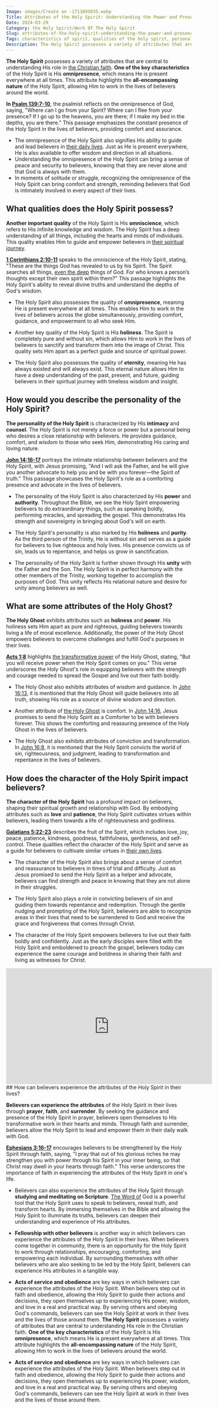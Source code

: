 ```yaml
---
Image: images/Create an -1711895035.webp
Title: Attributes of the Holy Spirit: Understanding the Power and Presence of the Spirit in Christianity
Date: 2024-03-29
Category: the Holy Spirit/Work Of The Holy Spirit
Slug: attributes-of-the-holy-spirit-understanding-the-power-and-presence-of-the-spirit-in-christianity
Tags: characteristics of spirit, qualities of the holy spirit, personality of the holy spirit, attributes of holy spirit, characteristics of the holy ghost, character of the holy spirit, the holy spirit, work of the holy spirit
Description: The Holy Spirit possesses a variety of attributes that are central to understanding His role in the Christian faith One of the key characteristics of the Holy Spirit is His omnipresence which means He is present everywhere at all times This attribute highlights the allencompassing nature of the Holy Spirit
---
```


**The Holy Spirit** possesses a variety of attributes that are central to understanding His role in [the Christian faith](/ultimate-guide-best-order-to-read-the-bible-for-beginners). **One of the key characteristics** of the Holy Spirit is His **omnipresence**, which means He is present everywhere at all times. This attribute highlights the **all-encompassing nature** of the Holy Spirit, allowing Him to work in the lives of believers around the world.

**In [Psalm 139:7-10](https://www.bibleref.com/Psalm/139/Psalm-139-7.html)**, the psalmist reflects on the omnipresence of God, saying, "Where can I go from your Spirit? Where can I flee from your presence? If I go up to the heavens, you are there; if I make my bed in the depths, you are there." This passage emphasizes the constant presence of the Holy Spirit in the lives of believers, providing comfort and assurance.

- The omnipresence of the Holy Spirit also signifies His ability to guide and lead believers in [their daily lives](/discover-the-shortest-chapter-in-the-bible-a-hidden-gem-for-christian-readers). Just as He is present everywhere, He is also available to offer wisdom and direction in all situations.
- Understanding the omnipresence of the Holy Spirit can bring a sense of peace and security to believers, knowing that they are never alone and that God is always with them.
- In moments of solitude or struggle, recognizing the omnipresence of the Holy Spirit can bring comfort and strength, reminding believers that God is intimately involved in every aspect of their lives.

## What qualities does the Holy Spirit possess?

**Another important quality** of the Holy Spirit is His **omniscience**, which refers to His infinite knowledge and wisdom. The Holy Spirit has a deep understanding of all things, including the hearts and minds of individuals. This quality enables Him to guide and empower believers in [their spiritual journey](/writing-prayers).

**[1 Corinthians 2:10-11](https://www.bibleref.com/1-Corinthians/2/1-Corinthians-2-10.html)** speaks to the omniscience of the Holy Spirit, stating, "These are the things God has revealed to us by his Spirit. The Spirit searches all things, [even the deep](/unlocking-the-power-of-the-word-of-knowledge-a-comprehensive-guide-for-christian-believers) things of God. For who knows a person’s thoughts except their own spirit within them?" This passage highlights the Holy Spirit's ability to reveal divine truths and understand the depths of God's wisdom.

- The Holy Spirit also possesses the quality of **omnipresence**, meaning He is present everywhere at all times. This enables Him to work in the lives of believers across the globe simultaneously, providing comfort, guidance, and empowerment to all who seek Him.

- Another key quality of the Holy Spirit is His **holiness**. The Spirit is completely pure and without sin, which allows Him to work in the lives of believers to sanctify and transform them into the image of Christ. This quality sets Him apart as a perfect guide and source of spiritual power.

- The Holy Spirit also possesses the quality of **eternity**, meaning He has always existed and will always exist. This eternal nature allows Him to have a deep understanding of the past, present, and future, guiding believers in their spiritual journey with timeless wisdom and insight.

## How would you describe the personality of the Holy Spirit?

**The personality of the Holy Spirit** is characterized by His **intimacy** and **counsel**. The Holy Spirit is not merely a force or power but a personal being who desires a close relationship with believers. He provides guidance, comfort, and wisdom to those who seek Him, demonstrating His caring and loving nature.

**[John 14:16-17](https://www.bibleref.com/John/14/John-14-16.html)** portrays the intimate relationship between believers and the Holy Spirit, with Jesus promising, "And I will ask the Father, and he will give you another advocate to help you and be with you forever—the Spirit of truth." This passage showcases the Holy Spirit's role as a comforting presence and advocate in the lives of believers.

- The personality of the Holy Spirit is also characterized by His **power** and **authority**. Throughout the Bible, we see the Holy Spirit empowering believers to do extraordinary things, such as speaking boldly, performing miracles, and spreading the gospel. This demonstrates His strength and sovereignty in bringing about God's will on earth.

- The Holy Spirit's personality is also marked by His **holiness** and **purity**. As the third person of the Trinity, He is without sin and serves as a guide for believers to live righteous and holy lives. His presence convicts us of sin, leads us to repentance, and helps us grow in sanctification.

- The personality of the Holy Spirit is further shown through His **unity** with the Father and the Son. The Holy Spirit is in perfect harmony with the other members of the Trinity, working together to accomplish the purposes of God. This unity reflects His relational nature and desire for unity among believers as well.

## What are some attributes of the Holy Ghost?

**The Holy Ghost** exhibits attributes such as **holiness** and **power**. His holiness sets Him apart as pure and righteous, guiding believers towards living a life of moral excellence. Additionally, the power of the Holy Ghost empowers believers to overcome challenges and fulfill God's purposes in their lives.

**[Acts 1:8](https://www.bibleref.com/Acts/1/Acts-1-8.html)** highlights [the transformative power](/uncovering-the-divine-journey-of-jesus-exploring-the-life-of-christ) of the Holy Ghost, stating, "But you will receive power when the Holy Spirit comes on you." This verse underscores the Holy Ghost's role in equipping believers with the strength and courage needed to spread the Gospel and live out their faith boldly.

- The Holy Ghost also exhibits attributes of wisdom and guidance. In [John 16:13](https://www.bibleref.com/John/16/John-16-13.html), it is mentioned that the Holy Ghost will guide believers into all truth, showing His role as a source of divine wisdom and direction.

- Another attribute of [the Holy Ghost](/unveiling-the-mystery-holy-spirits-transformative-work-christian-life) is comfort. In [John 14:16](https://www.bibleref.com/John/14/John-14-16.html), Jesus promises to send the Holy Spirit as a Comforter to be with believers forever. This shows the comforting and reassuring presence of the Holy Ghost in the lives of believers.

- The Holy Ghost also exhibits attributes of conviction and transformation. In [John 16:8](https://www.bibleref.com/John/16/John-16-8.html), it is mentioned that the Holy Spirit convicts the world of sin, righteousness, and judgment, leading to transformation and repentance in the lives of believers.

## How does the character of the Holy Spirit impact believers?

**The character of the Holy Spirit** has a profound impact on believers, shaping their spiritual growth and relationship with God. By embodying attributes such as **love** and **patience**, the Holy Spirit cultivates virtues within believers, leading them towards a life of righteousness and godliness.

**[Galatians 5:22-23](https://www.bibleref.com/Galatians/5/Galatians-5-22.html)** describes the fruit of the Spirit, which includes love, joy, peace, patience, kindness, goodness, faithfulness, gentleness, and self-control. These qualities reflect the character of the Holy Spirit and serve as a guide for believers to cultivate similar virtues in [their own lives](/uncovering-the-divine-journey-of-jesus-exploring-the-life-of-christ).

- The character of the Holy Spirit also brings about a sense of comfort and reassurance to believers in times of trial and difficulty. Just as Jesus promised to send the Holy Spirit as a helper and advocate, believers can find strength and peace in knowing that they are not alone in their struggles.

- The Holy Spirit also plays a role in convicting believers of sin and guiding them towards repentance and redemption. Through the gentle nudging and prompting of the Holy Spirit, believers are able to recognize areas in their lives that need to be surrendered to God and receive the grace and forgiveness that comes through Christ.

- The character of the Holy Spirit empowers believers to live out their faith boldly and confidently. Just as the early disciples were filled with the Holy Spirit and emboldened to preach the gospel, believers today can experience the same courage and boldness in sharing their faith and living as witnesses for Christ.


<iframe width="560" height="315" src="https://www.youtube.com/embed/oNNZO9i1Gjc" frameborder="0" allow="autoplay; encrypted-media" allowfullscreen></iframe>
## How can believers experience the attributes of the Holy Spirit in their lives?

**Believers can experience the attributes** of the Holy Spirit in their lives through **prayer**, **faith**, and **surrender**. By seeking the guidance and presence of the Holy Spirit in prayer, believers open themselves to His transformative work in their hearts and minds. Through faith and surrender, believers allow the Holy Spirit to lead and empower them in their daily walk with God.

**[Ephesians 3:16-17](https://www.bibleref.com/Ephesians/3/Ephesians-3-16.html)** encourages believers to be strengthened by the Holy Spirit through faith, saying, "I pray that out of his glorious riches he may strengthen you with power through his Spirit in your inner being, so that Christ may dwell in your hearts through faith." This verse underscores the importance of faith in experiencing the attributes of the Holy Spirit in one's life.

- Believers can also experience the attributes of the Holy Spirit through **studying and meditating on Scripture**. [The Word of](/top-50-spiritual-weapons-for-warfare-a-biblical-guide-for-christian-warriors) God is a powerful tool that the Holy Spirit uses to speak to believers, reveal truth, and transform hearts. By immersing themselves in the Bible and allowing the Holy Spirit to illuminate its truths, believers can deepen their understanding and experience of His attributes.

- **Fellowship with other believers** is another way in which believers can experience the attributes of the Holy Spirit in their lives. When believers come together in community, there is an opportunity for the Holy Spirit to work through relationships, encouraging, comforting, and empowering each individual. By surrounding themselves with other believers who are also seeking to be led by the Holy Spirit, believers can experience His attributes in a tangible way.

- **Acts of service and obedience** are key ways in which believers can experience the attributes of the Holy Spirit. When believers step out in faith and obedience, allowing the Holy Spirit to guide their actions and decisions, they open themselves up to experiencing His power, wisdom, and love in a real and practical way. By serving others and obeying God's commands, believers can see the Holy Spirit at work in their lives and the lives of those around them.
**The Holy Spirit** possesses a variety of attributes that are central to understanding His role in the Christian faith. **One of the key characteristics** of the Holy Spirit is His **omnipresence**, which means He is present everywhere at all times. This attribute highlights the **all-encompassing nature** of the Holy Spirit, allowing Him to work in the lives of believers around the world.

- **Acts of service and obedience** are key ways in which believers can experience the attributes of the Holy Spirit. When believers step out in faith and obedience, allowing the Holy Spirit to guide their actions and decisions, they open themselves up to experiencing His power, wisdom, and love in a real and practical way. By serving others and obeying God's commands, believers can see the Holy Spirit at work in their lives and the lives of those around them.